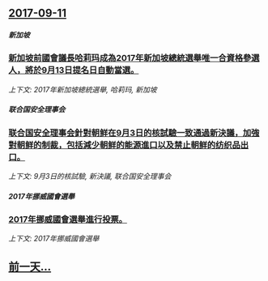 ## [2017-09-11](/zh/news/2017/09/11/index.md)

##### 新加坡
### [新加坡前國會議長哈莉玛成為2017年新加坡總統選舉唯一合資格參選人，將於9月13日提名日自動當選。 ](/zh/news/2017/09/11/新加坡前國會議長哈莉玛成為2017年新加坡總統選舉唯一合資格參選人-將於9月13日提名日自動當選.md)
_上下文: 2017年新加坡總統選舉, 哈莉玛, 新加坡_

##### 联合国安全理事会
### [联合国安全理事会針對朝鲜在9月3日的核試驗一致通過新決議，加強對朝鲜的制裁，包括減少朝鲜的能源進口以及禁止朝鲜的纺织品出口。 ](/zh/news/2017/09/11/联合国安全理事会針對朝鲜在9月3日的核試驗一致通過新決議-加強對朝鲜的制裁-包括減少朝鲜的能源進口以及禁止朝鲜的纺织品出.md)
_上下文: 9月3日的核試驗, 新決議, 联合国安全理事会_

##### 2017年挪威國會選舉
### [2017年挪威國會選舉進行投票。 ](/zh/news/2017/09/11/2017年挪威國會選舉進行投票.md)
_上下文: 2017年挪威國會選舉_

## [前一天...](/zh/news/2017/09/10/index.md)

